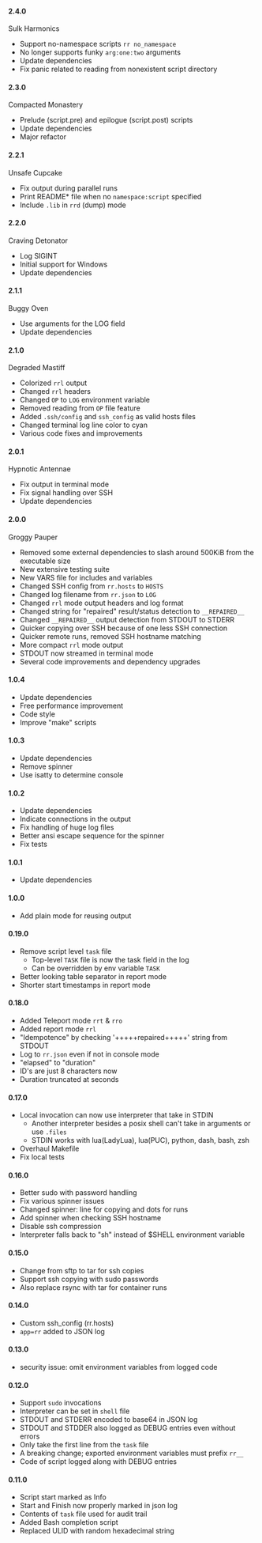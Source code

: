 #### 2.4.0

Sulk Harmonics

* Support no-namespace scripts `rr no_namespace`
* No longer supports funky `arg:one:two` arguments
* Update dependencies
* Fix panic related to reading from nonexistent script directory

#### 2.3.0

Compacted Monastery

* Prelude (script.pre) and epilogue (script.post) scripts
* Update dependencies
* Major refactor

#### 2.2.1

Unsafe Cupcake

* Fix output during parallel runs
* Print README* file when no `namespace:script` specified
* Include `.lib` in `rrd` (dump) mode

#### 2.2.0

Craving Detonator

* Log SIGINT
* Initial support for Windows
* Update dependencies

#### 2.1.1

Buggy Oven

* Use arguments for the LOG field
* Update dependencies

#### 2.1.0

Degraded Mastiff

* Colorized `rrl` output
* Changed `rrl` headers
* Changed `OP` to `LOG` environment variable
* Removed reading from `OP` file feature
* Added `.ssh/config` and `ssh_config` as valid hosts files
* Changed terminal log line color to cyan
* Various code fixes and improvements

#### 2.0.1

Hypnotic Antennae

* Fix output in terminal mode
* Fix signal handling over SSH
* Update dependencies

#### 2.0.0

Groggy Pauper

* Removed some external dependencies to slash around 500KiB from the executable size
* New extensive testing suite
* New VARS file for includes and variables
* Changed SSH config from `rr.hosts` to `HOSTS`
* Changed log filename from `rr.json` to `LOG`
* Changed `rrl` mode output headers and log format
* Changed string for "repaired" result/status detection to `__REPAIRED__`
* Changed `__REPAIRED__` output detection from STDOUT to STDERR
* Quicker copying over SSH because of one less SSH connection
* Quicker remote runs, removed SSH hostname matching
* More compact `rrl` mode output
* STDOUT now streamed in terminal mode
* Several code improvements and dependency upgrades

#### 1.0.4

* Update dependencies
* Free performance improvement
* Code style
* Improve "make" scripts

#### 1.0.3

* Update dependencies
* Remove spinner
* Use isatty to determine console

#### 1.0.2

* Update dependencies
* Indicate connections in the output
* Fix handling of huge log files
* Better ansi escape sequence for the spinner
* Fix tests

#### 1.0.1

* Update dependencies

#### 1.0.0

* Add plain mode for reusing output

#### 0.19.0

* Remove script level `task` file
  * Top-level `TASK` file is now the task field in the log
  * Can be overridden by env variable `TASK`
* Better looking table separator in report mode
* Shorter start timestamps in report mode

#### 0.18.0

* Added Teleport mode `rrt` & `rro`
* Added report mode `rrl`
* "Idempotence" by checking '+++++repaired+++++' string from STDOUT
* Log to `rr.json` even if not in console mode
* "elapsed" to "duration"
* ID's are just 8 characters now
* Duration truncated at seconds

#### 0.17.0

* Local invocation can now use interpreter that take in STDIN
  * Another interpreter besides a posix shell can't take in arguments or use `.files`
  * STDIN works with lua(LadyLua), lua(PUC), python, dash, bash, zsh
* Overhaul Makefile
* Fix local tests

#### 0.16.0

* Better sudo with password handling
* Fix various spinner issues
* Changed spinner: line for copying and dots for runs
* Add spinner when checking SSH hostname
* Disable ssh compression
* Interpreter falls back to "sh" instead of $SHELL environment variable

#### 0.15.0

* Change from sftp to tar for ssh copies
* Support ssh copying with sudo passwords
* Also replace rsync with tar for container runs

#### 0.14.0

* Custom ssh_config (rr.hosts)
* `app=rr` added to JSON log

#### 0.13.0

* security issue: omit environment variables from logged code

#### 0.12.0

* Support `sudo` invocations
* Interpreter can be set in `shell` file
* STDOUT and STDERR encoded to base64 in JSON log
* STDOUT and STDDER also logged as DEBUG entries even without errors
* Only take the first line from the `task` file
* A breaking change; exported environment variables must prefix `rr__`
* Code of script logged along with DEBUG entries

#### 0.11.0

* Script start marked as Info
* Start and Finish now properly marked in json log
* Contents of `task` file used for audit trail
* Added Bash completion script
* Replaced ULID with random hexadecimal string
